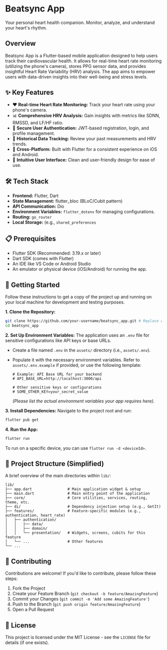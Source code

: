 # Beatsync App

Your personal heart health companion. Monitor, analyze, and understand your heart's rhythm.

## Overview

Beatsync App is a Flutter-based mobile application designed to help users track their cardiovascular health. It allows for real-time heart rate monitoring (utilizing the phone's camera), stores PPG sensor data, and provides insightful Heart Rate Variability (HRV) analysis. The app aims to empower users with data-driven insights into their well-being and stress levels.

## ✨ Key Features

*   ❤️ **Real-time Heart Rate Monitoring:** Track your heart rate using your phone's camera.
*   📊 **Comprehensive HRV Analysis:** Gain insights with metrics like SDNN, RMSSD, and LF/HF ratio.
*   👤 **Secure User Authentication:** JWT-based registration, login, and profile management.
*   📅 **Historical Data Tracking:** Review your past measurements and HRV trends.
*   📱 **Cross-Platform:** Built with Flutter for a consistent experience on iOS and Android.
*   🎨 **Intuitive User Interface:** Clean and user-friendly design for ease of use.

## 🛠️ Tech Stack

*   **Frontend:** Flutter, Dart
*   **State Management:** flutter_bloc (BLoC/Cubit pattern)
*   **API Communication:** Dio
*   **Environment Variables:** `flutter_dotenv` for managing configurations.
*   **Routing:** `go_router`
*   **Local Storage:** (e.g., `shared_preferences` 

## 📋 Prerequisites

*   Flutter SDK (Recommended: 3.19.x or later)
*   Dart SDK (comes with Flutter)
*   An IDE like VS Code or Android Studio
*   An emulator or physical device (iOS/Android) for running the app.

## 🚀 Getting Started

Follow these instructions to get a copy of the project up and running on your local machine for development and testing purposes.

**1. Clone the Repository:**
```bash
git clone https://github.com/your-username/beatsync_app.git # Replace with your actual repository URL
cd beatsync_app
```

**2. Set Up Environment Variables:**
The application uses an `.env` file for sensitive configurations like API keys or base URLs.
*   Create a file named `.env` in the `assets/` directory (i.e., `assets/.env`).
*   Populate it with the necessary environment variables. Refer to `assets/.env.example` if provided, or use the following template:

    ```env
    # Example: API Base URL for your backend
    # API_BASE_URL=http://localhost:3000/api

    # Other sensitive keys or configurations
    # SOME_OTHER_KEY=your_secret_value
    ```
    *(Please list the actual environment variables your app requires here).*

**3. Install Dependencies:**
Navigate to the project root and run:
```bash
flutter pub get
```

**4. Run the App:**
```bash
flutter run
```
To run on a specific device, you can use `flutter run -d <deviceId>`.

## 📂 Project Structure (Simplified)

A brief overview of the main directories within `lib/`:

```
lib/
├── app.dart                # Main application widget & setup
├── main.dart               # Main entry point of the application
├── core/                   # Core utilities, services, routing, theme, etc.
├── di/                     # Dependency injection setup (e.g., GetIt)
├── features/               # Feature-specific modules (e.g., authentication, heart_rate)
│   ├── authentication/
│   │   ├── data/
│   │   ├── domain/
│   │   └── presentation/   # Widgets, screens, cubits for this feature
│   └── ...                 # Other features
└── ...
```

## 🤝 Contributing

Contributions are welcome! If you'd like to contribute, please follow these steps:
1.  Fork the Project
2.  Create your Feature Branch (`git checkout -b feature/AmazingFeature`)
3.  Commit your Changes (`git commit -m 'Add some AmazingFeature'`)
4.  Push to the Branch (`git push origin feature/AmazingFeature`)
5.  Open a Pull Request

## 📄 License

This project is licensed under the MIT License - see the `LICENSE` file for details (if one exists).
